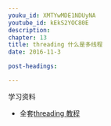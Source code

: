 ```yaml
---
youku_id: XMTYwMDE1NDUyNA
youtube_id: kEkS2YOC80E
description: 
chapter: 13
title: threading 什么是多线程
date: 2016-11-3

post-headings:

---
```



学习资料
  * 全套[threading 教程](/tutorials/python-basic/threading/)

